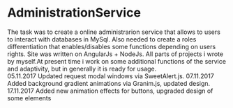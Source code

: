 # AdministrationService
The task was to create a online administrarion service that allows to users to interact with databases in MySql. Also needed to create a roles differentiation that enables/disables some functions depending on users rights. Site was written on AngularJs + NodeJs. All parts of projects i wrote by myself.At present time i work on some additional functions of the service and adaptivity, but in generally it is ready for usage.  
 05.11.2017 Updated request modal windows via SweetAlert.js.
 07.11.2017 Added background gradient animations via Granim.js, updated design.
 17.11.2017 Added new animation effects for buttons, upgraded design of some elements
